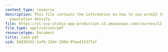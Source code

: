 ```yaml
---
content_type: resource
description: This file contains the information on how to use arcGIS to visualize
  population density.
file: https://ol-ocw-studio-app-production.s3.amazonaws.com/courses/11-204-planning-communications-and-digital-media-fall-2004/568303321af832de290d97aa4133f7af_lab4.pdf
file_type: application/pdf
resourcetype: Document
title: lab4.pdf
uid: 56830332-1af8-32de-290d-97aa4133f7af
---
```

